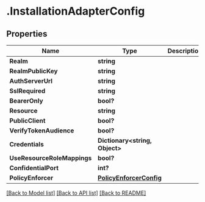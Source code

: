 # .InstallationAdapterConfig
## Properties

Name | Type | Description | Notes
------------ | ------------- | ------------- | -------------
**Realm** | **string** |  | [optional] 
**RealmPublicKey** | **string** |  | [optional] 
**AuthServerUrl** | **string** |  | [optional] 
**SslRequired** | **string** |  | [optional] 
**BearerOnly** | **bool?** |  | [optional] 
**Resource** | **string** |  | [optional] 
**PublicClient** | **bool?** |  | [optional] 
**VerifyTokenAudience** | **bool?** |  | [optional] 
**Credentials** | **Dictionary&lt;string, Object&gt;** |  | [optional] 
**UseResourceRoleMappings** | **bool?** |  | [optional] 
**ConfidentialPort** | **int?** |  | [optional] 
**PolicyEnforcer** | [**PolicyEnforcerConfig**](PolicyEnforcerConfig.md) |  | [optional] 

[[Back to Model list]](../README.md#documentation-for-models) [[Back to API list]](../README.md#documentation-for-api-endpoints) [[Back to README]](../README.md)


